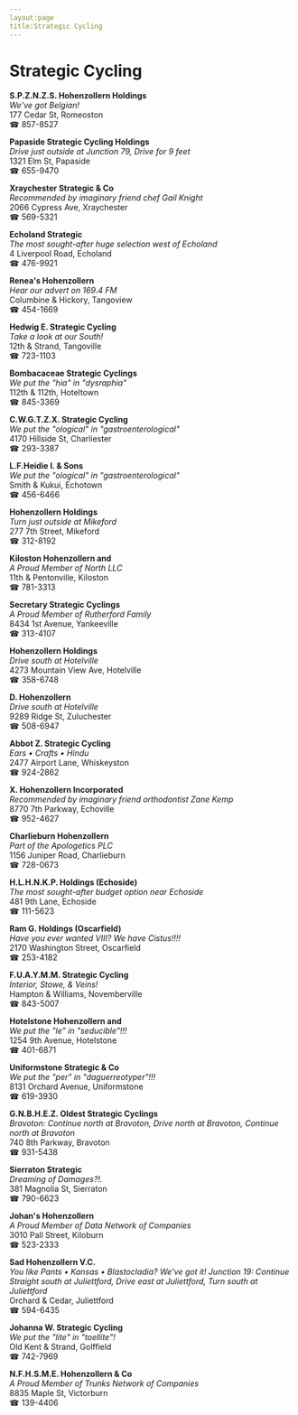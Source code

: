 ```yaml
---
layout:page
title:Strategic Cycling
---
```

# Strategic Cycling

**S.P.Z.N.Z.S. Hohenzollern Holdings**  
_We've got Belgian!_  
177 Cedar St, Romeoston  
☎ 857-8527



**Papaside Strategic Cycling Holdings**  
_Drive just outside at Junction 79, Drive for 9 feet_  
1321 Elm St, Papaside  
☎ 655-9470



**Xraychester Strategic & Co**  
_Recommended by imaginary friend chef Gail Knight_  
2066 Cypress Ave, Xraychester  
☎ 569-5321



**Echoland Strategic**  
_The most sought-after huge selection west of Echoland_  
4 Liverpool Road, Echoland  
☎ 476-9921



**Renea's Hohenzollern**  
_Hear our advert on 169.4 FM_  
Columbine & Hickory, Tangoview  
☎ 454-1669



**Hedwig E. Strategic Cycling**  
_Take a look at our South!_  
12th & Strand, Tangoville  
☎ 723-1103



**Bombacaceae Strategic Cyclings**  
_We put the "hia" in "dysraphia"_  
112th & 112th, Hoteltown  
☎ 845-3369



**C.W.G.T.Z.X. Strategic Cycling**  
_We put the "ological" in "gastroenterological"_  
4170 Hillside St, Charliester  
☎ 293-3387



**L.F.Heidie I. & Sons**  
_We put the "ological" in "gastroenterological"_  
Smith & Kukui, Echotown  
☎ 456-6466



**Hohenzollern Holdings**  
_Turn just outside at Mikeford_  
277 7th Street, Mikeford  
☎ 312-8192



**Kiloston Hohenzollern and**  
_A Proud Member of North LLC_  
11th & Pentonville, Kiloston  
☎ 781-3313



**Secretary Strategic Cyclings**  
_A Proud Member of Rutherford Family_  
8434 1st Avenue, Yankeeville  
☎ 313-4107



**Hohenzollern Holdings**  
_Drive south at Hotelville_  
4273 Mountain View Ave, Hotelville  
☎ 358-6748



**D. Hohenzollern**  
_Drive south at Hotelville_  
9289 Ridge St, Zuluchester  
☎ 508-6947



**Abbot Z. Strategic Cycling**  
_Ears • Crafts • Hindu_  
2477 Airport Lane, Whiskeyston  
☎ 924-2862



**X. Hohenzollern Incorporated**  
_Recommended by imaginary friend orthodontist Zane Kemp_  
8770 7th Parkway, Echoville  
☎ 952-4627



**Charlieburn Hohenzollern**  
_Part of the Apologetics PLC_  
1156 Juniper Road, Charlieburn  
☎ 728-0673



**H.L.H.N.K.P. Holdings (Echoside)**  
_The most sought-after budget option near Echoside_  
481 9th Lane, Echoside  
☎ 111-5623



**Ram G. Holdings (Oscarfield)**  
_Have you ever wanted VIII? We have Cistus!!!!_  
2170 Washington Street, Oscarfield  
☎ 253-4182



**F.U.A.Y.M.M. Strategic Cycling**  
_Interior, Stowe, & Veins!_  
Hampton & Williams, Novemberville  
☎ 843-5007



**Hotelstone Hohenzollern and**  
_We put the "le" in "seducible"!!!_  
1254 9th Avenue, Hotelstone  
☎ 401-6871



**Uniformstone Strategic & Co**  
_We put the "per" in "daguerreotyper"!!!_  
8131 Orchard Avenue, Uniformstone  
☎ 619-3930



**G.N.B.H.E.Z. Oldest Strategic Cyclings**  
_Bravoton: Continue north at Bravoton, Drive north at Bravoton, Continue north at Bravoton_  
740 8th Parkway, Bravoton  
☎ 931-5438



**Sierraton Strategic**  
_Dreaming of Damages?!._  
381 Magnolia St, Sierraton  
☎ 790-6623



**Johan's Hohenzollern**  
_A Proud Member of Data Network of Companies_  
3010 Pall Street, Kiloburn  
☎ 523-2333



**Sad Hohenzollern V.C.**  
_You like Pants • Kansas • Blastocladia? We've got it! 
Junction 19: Continue Straight south at Juliettford, Drive east at Juliettford, Turn south at Juliettford_  
Orchard & Cedar, Juliettford  
☎ 594-6435



**Johanna W. Strategic Cycling**  
_We put the "lite" in "toellite"!_  
Old Kent & Strand, Golffield  
☎ 742-7969



**N.F.H.S.M.E. Hohenzollern & Co**  
_A Proud Member of Trunks Network of Companies_  
8835 Maple St, Victorburn  
☎ 139-4406



